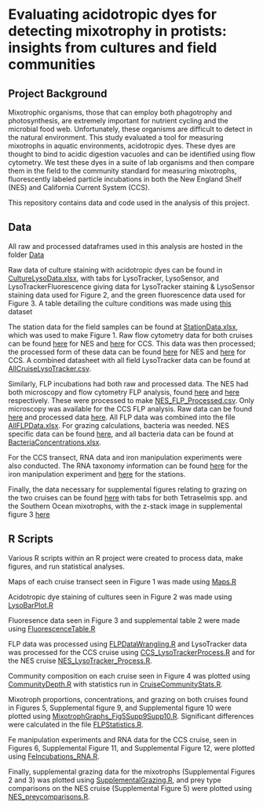 # Evaluating acidotropic dyes for detecting mixotrophy in protists: insights from cultures and field communities

## Project Background
Mixotrophic organisms, those that can employ both phagotrophy and photosynthesis, are extremely important for nutrient cycling and the microbial food web. Unfortunately, these organisms are difficult to detect in the natural environment. This study evaluated a tool for measuring mixotrophs in aquatic environments, acidotropic dyes. These dyes are thought to bind to acidic digestion vacuoles and can be identified using flow cytometry. We test these dyes in a suite of lab organisms and then compare them in the field to the community standard for measuring mixotrophs, fluorescently labeled particle incubations in both the New England Shelf (NES) and California Current System (CCS). 

This repository contains data and code used in the analysis of this project. 
## Data
All raw and processed dataframes used in this analysis are hosted in the folder [Data](https://github.com/CohenLabUGA/AcidotropicDyes/tree/main/Data)

Raw data of culture staining with acidotropic dyes can be found in [CultureLysoData.xlsx](https://github.com/CohenLabUGA/AcidotropicDyes/blob/main/Data/CultureLysoData.xlsx), with tabs for LysoTracker, LysoSensor, and LysoTrackerFluorescence giving data for LysoTracker staining & LysoSensor staining data used for Figure 2, and the green fluorescence data used for Figure 3. A table detailing the culture conditions was made using [this](https://github.com/CohenLabUGA/AcidotropicDyes/blob/main/Data/Table1.xlsx)  dataset 

The station data for the field samples can be found at [StationData.xlsx](https://github.com/CohenLabUGA/AcidotropicDyes/blob/main/Data/StationData.xlsx), which was used to make Figure 1. Raw flow cytometry data for both cruises can be found [here](https://github.com/CohenLabUGA/AcidotropicDyes/blob/main/Data/20241205_NESLysoTrackerRaw.xlsx) for NES and [here](https://github.com/CohenLabUGA/AcidotropicDyes/blob/main/Data/20241203_CCSLysoTrackerRaw.xlsx) for CCS. This data was then processed; the processed form of these data can be found [here](https://github.com/CohenLabUGA/AcidotropicDyes/blob/main/Data/20241205_NESLysoTrackerProcessed.csv) for NES and [here](https://github.com/CohenLabUGA/AcidotropicDyes/blob/main/Data/20241203_CCSLysoTrackerProcessed.csv) for CCS. A combined datasheet with all field LysoTracker data can be found at [AllCruiseLysoTracker.csv](https://github.com/CohenLabUGA/AcidotropicDyes/blob/main/Data/AllCruiseLysoTracker.csv). 

Similarly, FLP incubations had both raw and processed data. The NES had both microscopy and flow cytometry FLP analysis, found [here](https://github.com/CohenLabUGA/AcidotropicDyes/blob/main/Data/NES_FLP_Microscopy.xlsx) and [here](https://github.com/CohenLabUGA/AcidotropicDyes/blob/main/Data/NES_FLP_FCM.xlsx) respectively. These were processed to make [NES_FLP_Processed.csv](https://github.com/CohenLabUGA/AcidotropicDyes/blob/main/Data/NES_FLP_Processed.csv). Only microscopy was available for the CCS FLP analysis. Raw data can be found [here](https://github.com/CohenLabUGA/AcidotropicDyes/blob/main/Data/CCSRawFLP.xlsx) and processed data [here](https://github.com/CohenLabUGA/AcidotropicDyes/blob/main/Data/CCS_FLP_Processed.csv). All FLP data was combined into the file [AllFLPData.xlsx](https://github.com/CohenLabUGA/AcidotropicDyes/blob/main/Data/AllFLPData.xlsx). For grazing calculations, bacteria was needed. NES specific data can be found [here](https://github.com/CohenLabUGA/AcidotropicDyes/blob/main/Data/NESBacteria.xlsx), and all bacteria data can be found at [BacteriaConcentrations.xlsx](https://github.com/CohenLabUGA/AcidotropicDyes/blob/main/Data/BacteriaConcentrations.xlsx). 

For the CCS transect, RNA data and iron manipulation experiments were also conducted. The RNA taxonomy information can be found [here](https://github.com/CohenLabUGA/AcidotropicDyes/blob/main/Data/CubiTaxa.xlsx) for the iron manipulation experiment and [here](https://github.com/CohenLabUGA/AcidotropicDyes/blob/main/Data/station_protist_taxonomy.csv) for the stations. 

Finally, the data necessary for supplemental figures relating to grazing on the two cruises can be found [here](https://github.com/CohenLabUGA/AcidotropicDyes/blob/main/Data/SupplementalGrazing.xlsx) with tabs for both Tetraselmis spp. and the Southern Ocean mixotrophs, with the z-stack image in supplemental figure 3 [here](https://github.com/CohenLabUGA/AcidotropicDyes/blob/main/Data/TetraZStack-1.png)
## R Scripts
Various R scripts within an R project were created to process data, make figures, and run statistical analyses. 

Maps of each cruise transect seen in Figure 1 was made using [Maps.R](https://github.com/CohenLabUGA/AcidotropicDyes/blob/main/Code/Maps.R)

Acidotropic dye staining of cultures seen in Figure 2 was made using [LysoBarPlot.R](https://github.com/CohenLabUGA/AcidotropicDyes/blob/main/Code/LysoBarPlot.R)

Fluoresence data seen in Figure 3 and supplemental table 2 were made using [FluorescenceTable.R](https://github.com/CohenLabUGA/AcidotropicDyes/blob/main/Code/FluoresenceTable.R)

FLP data was processed using [FLPDataWrangling.R](https://github.com/CohenLabUGA/AcidotropicDyes/blob/main/Code/FLPDataWrangling.R) and LysoTracker data was processed for the CCS cruise using [CCS_LysoTrackerProcess.R](https://github.com/CohenLabUGA/AcidotropicDyes/blob/main/Code/CCS_LysoTrackerProcess.R) and for the NES cruise [NES_LysoTracker_Process.R](https://github.com/CohenLabUGA/AcidotropicDyes/blob/main/Code/NES_LysoTracker_Process.R). 

Community composition on each cruise seen in Figure 4 was plotted using [CommunityDepth.R](https://github.com/CohenLabUGA/AcidotropicDyes/blob/main/Code/CommunityDepth.R) with statistics run in [CruiseCommunityStats.R](https://github.com/CohenLabUGA/AcidotropicDyes/blob/main/Code/CruiseCommunityStats.R). 

Mixotroph proportions, concentrations, and grazing on both cruises found in Figures 5, Supplemental figure 9, and Supplemental figure 10 were plotted using [MixotrophGraphs_Fig5Supp9Supp10.R](https://github.com/CohenLabUGA/AcidotropicDyes/blob/main/Code/MixotrophGraphs_Fig5Supp9Supp10.R). Significant differences were calculated in the file [FLPStatistics.R](https://github.com/CohenLabUGA/AcidotropicDyes/blob/main/Code/FLPStatistics.R). 

Fe manipulation experiments and RNA data for the CCS cruise, seen in Figures 6, Supplemental Figure 11, and Supplemental Figure 12, were plotted using [FeIncubations_RNA.R](https://github.com/CohenLabUGA/AcidotropicDyes/blob/main/Code/FeIncubations_RNA.R). 

Finally, supplemental grazing data for the mixotrophs (Supplemental Figures 2 and 3) was plotted using [SupplementalGrazing.R](https://github.com/CohenLabUGA/AcidotropicDyes/blob/main/Code/SupplementalGrazing.R), and prey type comparisons on the NES cruise (Supplemental Figure 5) were plotted using [NES_preycomparisons.R](https://github.com/CohenLabUGA/AcidotropicDyes/blob/main/Code/NES_preycomparisons.R). 

